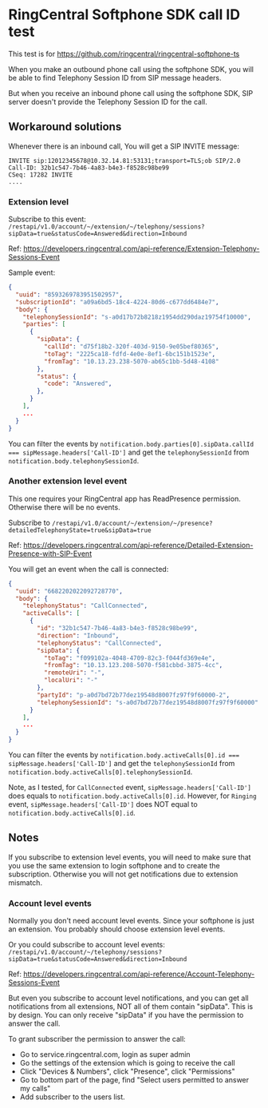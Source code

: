 # RingCentral Softphone SDK call ID test

This test is for https://github.com/ringcentral/ringcentral-softphone-ts

When you make an outbound phone call using the softphone SDK, you will be able
to find Telephony Session ID from SIP message headers.

But when you receive an inbound phone call using the softphone SDK, SIP server
doesn't provide the Telephony Session ID for the call.

## Workaround solutions

Whenever there is an inbound call, You will get a SIP INVITE message:

```
INVITE sip:12012345678@10.32.14.81:53131;transport=TLS;ob SIP/2.0
Call-ID: 32b1c547-7b46-4a83-b4e3-f8528c98be99
CSeq: 17282 INVITE
....
```

### Extension level

Subscribe to this event:
`/restapi/v1.0/account/~/extension/~/telephony/sessions?sipData=true&statusCode=Answered&direction=Inbound`

Ref:
https://developers.ringcentral.com/api-reference/Extension-Telephony-Sessions-Event

Sample event:

```json
{
  "uuid": "8593269783951502957",
  "subscriptionId": "a09a6bd5-18c4-4224-80d6-c677dd6484e7",
  "body": {
    "telephonySessionId": "s-a0d17b72b8218z1954dd290daz19754f10000",
    "parties": [
      {
        "sipData": {
          "callId": "d75f18b2-320f-403d-9150-9e05bef80365",
          "toTag": "2225ca18-fdfd-4e0e-8ef1-6bc151b1523e",
          "fromTag": "10.13.23.238-5070-ab65c1bb-5d48-4108"
        },
        "status": {
          "code": "Answered",
        },
      }
    ],
    ...
  }
}
```

You can filter the events by
`notification.body.parties[0].sipData.callId === sipMessage.headers['Call-ID']`
and get the `telephonySessionId` from `notification.body.telephonySessionId`.

### Another extension level event

This one requires your RingCentral app has ReadPresence permission. Otherwise
there will be no events.

Subscribe to
`/restapi/v1.0/account/~/extension/~/presence?detailedTelephonyState=true&sipData=true`

Ref:
https://developers.ringcentral.com/api-reference/Detailed-Extension-Presence-with-SIP-Event

You will get an event when the call is connected:

```json
{
  "uuid": "6682202022092728770",
  "body": {
    "telephonyStatus": "CallConnected",
    "activeCalls": [
      {
        "id": "32b1c547-7b46-4a83-b4e3-f8528c98be99",
        "direction": "Inbound",
        "telephonyStatus": "CallConnected",
        "sipData": {
          "toTag": "f099102a-4048-4709-82c3-f044fd369e4e",
          "fromTag": "10.13.123.208-5070-f581cbbd-3875-4cc",
          "remoteUri": "-",
          "localUri": "-"
        },
        "partyId": "p-a0d7bd72b77dez19548d8007fz97f9f60000-2",
        "telephonySessionId": "s-a0d7bd72b77dez19548d8007fz97f9f60000"
      }
    ],
    ...
  }
}
```

You can filter the events by
`notification.body.activeCalls[0].id === sipMessage.headers['Call-ID']` and get
the `telephonySessionId` from
`notification.body.activeCalls[0].telephonySessionId`.

Note, as I tested, for `CallConnected` event, `sipMessage.headers['Call-ID']`
does equals to `notification.body.activeCalls[0].id`. However, for `Ringing`
event, `sipMessage.headers['Call-ID']` does NOT equal to
`notification.body.activeCalls[0].id`.

## Notes

If you subscribe to extension level events, you will need to make sure that you
use the same extension to login softphone and to create the subscription.
Otherwise you will not get notifications due to extension mismatch.

### Account level events

Normally you don't need account level events. Since your softphone is just an
extension. You probably should choose extension level events.

Or you could subscribe to account level events:
`/restapi/v1.0/account/~/telephony/sessions?sipData=true&statusCode=Answered&direction=Inbound`

Ref:
https://developers.ringcentral.com/api-reference/Account-Telephony-Sessions-Event

But even you subscribe to account level notifications, and you can get all
notifications from all extensions, NOT all of them contain "sipData". This is by
design. You can only receive "sipData" if you have the permission to answer the
call.

To grant subscriber the permission to answer the call:

- Go to service.ringcentral.com, login as super admin
- Go the settings of the extension which is going to receive the call
- Click "Devices & Numbers", click "Presence", click "Permissions"
- Go to bottom part of the page, find "Select users permitted to answer my
  calls"
- Add subscriber to the users list.
